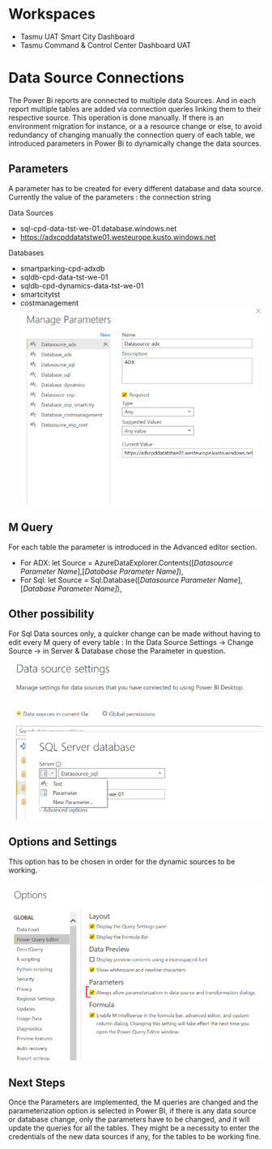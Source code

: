 # Workspaces
- Tasmu UAT Smart City Dashboard
- Tasmu Command & Control Center Dashboard UAT

# Data Source Connections
The Power Bi reports are connected to multiple data Sources. 
And in each report multiple tables are added via connection queries linking them to their respective source. This operation is done manually. 
If there is an environment migration for instance, or a a resource change or else, to avoid redundancy of changing manually the connection query of each table, we introduced parameters in Power Bi to dynamically change the data sources. 

## Parameters
A parameter has to be created for every different database and data source.
Currently the value of the parameters : the connection string

 Data Sources
- sql-cpd-data-tst-we-01.database.windows.net
- https://adxcpddatatstwe01.westeurope.kusto.windows.net 

Databases
- smartparking-cpd-adxdb
- sqldb-cpd-data-tst-we-01
- sqldb-cpd-dynamics-data-tst-we-01
- smartcitytst
- costmanagement
![image.png](/.attachments/image-2fdf0348-fba2-4486-8b27-658a80b26255.png)

## M Query
For each table the parameter is introduced in the Advanced editor section. 
- For ADX: 
let
    Source = AzureDataExplorer.Contents([_Datasource Parameter Name_],[_Database Parameter Name]_),
- For Sql:
let
    Source = Sql.Database([_Datasource Parameter Name_],[_Database Parameter Name]_),

## Other possibility
For Sql Data sources only, a quicker change can be made without having to edit every M query of every table : 
In the Data Source Settings -> Change Source -> in Server & Database chose the Parameter in question.
![image.png](/.attachments/image-5042b20e-a27e-4a46-9706-b454c8825aa3.png)

## Options and Settings
This option has to be chosen in order for the dynamic sources to be working. 

![image.png](/.attachments/image-0f5e4cb8-f8cf-4ed5-a5f8-c65df3814544.png)

## Next Steps

Once the Parameters are implemented, the M queries are changed and the parameterization option is selected in Power BI, if there is any data source or database change, only the parameters have to be changed, and it will update the queries for all the tables. 
They might be a necessity to enter the credentials of the new data sources if any, for the  tables to be working fine. 